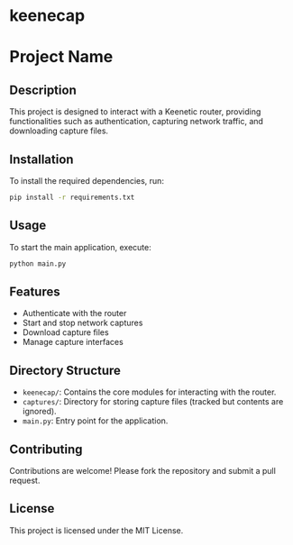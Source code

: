 # keenecap
# Project Name

## Description
This project is designed to interact with a Keenetic router, providing functionalities such as authentication, capturing network traffic, and downloading capture files.

## Installation
To install the required dependencies, run:
```bash
pip install -r requirements.txt
```

## Usage
To start the main application, execute:
```bash
python main.py
```

## Features
- Authenticate with the router
- Start and stop network captures
- Download capture files
- Manage capture interfaces

## Directory Structure
- `keenecap/`: Contains the core modules for interacting with the router.
- `captures/`: Directory for storing capture files (tracked but contents are ignored).
- `main.py`: Entry point for the application.

## Contributing
Contributions are welcome! Please fork the repository and submit a pull request.

## License
This project is licensed under the MIT License.
